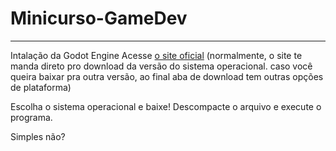 # Minicurso-GameDev
---
Intalação da Godot Engine
Acesse [o site oficial](https://godotengine.org/)
(normalmente, o site te manda direto pro download da versão do sistema operacional.
caso você queira baixar pra outra versão, ao final aba de download tem outras opções de plataforma)

Escolha o sistema operacional e baixe!
Descompacte o arquivo e execute o programa.

Simples não?
